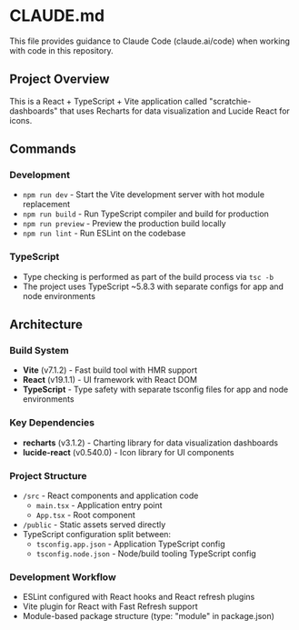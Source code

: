 # CLAUDE.md

This file provides guidance to Claude Code (claude.ai/code) when working with code in this repository.

## Project Overview

This is a React + TypeScript + Vite application called "scratchie-dashboards" that uses Recharts for data visualization and Lucide React for icons.

## Commands

### Development
- `npm run dev` - Start the Vite development server with hot module replacement
- `npm run build` - Run TypeScript compiler and build for production
- `npm run preview` - Preview the production build locally
- `npm run lint` - Run ESLint on the codebase

### TypeScript
- Type checking is performed as part of the build process via `tsc -b`
- The project uses TypeScript ~5.8.3 with separate configs for app and node environments

## Architecture

### Build System
- **Vite** (v7.1.2) - Fast build tool with HMR support
- **React** (v19.1.1) - UI framework with React DOM
- **TypeScript** - Type safety with separate tsconfig files for app and node environments

### Key Dependencies
- **recharts** (v3.1.2) - Charting library for data visualization dashboards
- **lucide-react** (v0.540.0) - Icon library for UI components

### Project Structure
- `/src` - React components and application code
  - `main.tsx` - Application entry point
  - `App.tsx` - Root component
- `/public` - Static assets served directly
- TypeScript configuration split between:
  - `tsconfig.app.json` - Application TypeScript config
  - `tsconfig.node.json` - Node/build tooling TypeScript config

### Development Workflow
- ESLint configured with React hooks and React refresh plugins
- Vite plugin for React with Fast Refresh support
- Module-based package structure (type: "module" in package.json)